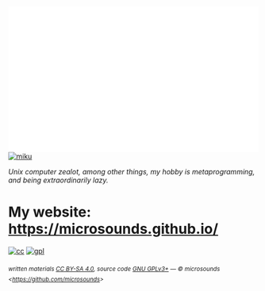 <img align="right"
	src="https://raw.githubusercontent.com/microsounds/zzzzzzz-stats/master/generated/languages.svg">

[![miku](https://microsounds.github.io/static/shimemiku/shime32.png)](https://microsounds.github.io/)

_Unix computer zealot, among other things, my hobby is metaprogramming, and being extraordinarily lazy._

# My website: <https://microsounds.github.io/>

[![cc](https://microsounds.github.io/static/button/cc.png)][cc_url]
[![gpl](https://microsounds.github.io/static/button/gpl.png)][gpl_url]

<sub><i>written materials [CC BY-SA 4.0][cc_url], source code [GNU GPLv3+][gpl_url] — © microsounds &lt;<https://github.com/microsounds>&gt;</i><sub>

[cc_url]: https://creativecommons.org/licenses/by-sa/4.0
[gpl_url]: https://www.gnu.org/licenses/gpl-3.0


